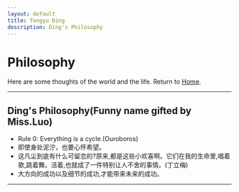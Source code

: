 ```yaml
---
layout: default
title: Tongyu Ding
description: Ding's Philosophy
---
```


# Philosophy

  Here are some thoughts of the world and the life.
  Return to [Home](/index.html).

---

## Ding's Philosophy(Funny name gifted by Miss.Luo)

- Rule 0: Everything is a cycle.(Ouroboros)
- 即使身处泥泞，也要心怀希望。
- 这凡尘到底有什么可留恋的?原来,都是这些小欢喜啊。它们在我的生命里,唱着歌,跳着舞。活着,也就成了一件特别让人不舍的事情。(丁立梅)
- 大方向的成功以及细节的成功,才能带来未来的成功。

---